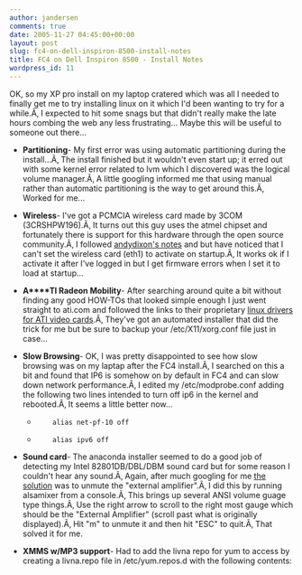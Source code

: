 ```yaml
---
author: jandersen
comments: true
date: 2005-11-27 04:45:00+00:00
layout: post
slug: fc4-on-dell-inspiron-8500-install-notes
title: FC4 on Dell Inspiron 8500 - Install Notes
wordpress_id: 11
---
```


OK, so my XP pro install on my laptop cratered which was all I needed to finally get me to try installing linux on it which I'd been wanting to try for a while.Ã‚  I expected to hit some snags but that didn't really make the late hours combing the web any less frustrating... Maybe this will be useful to someone out there...



	
  * **Partitioning**- My first error was using automatic partitioning during the install...Ã‚  The install finished but it wouldn't even start up; it erred out with some kernel error related to lvm which I discovered was the logical volume manager.Ã‚  A little googling informed me that using manual rather than automatic partitioning is the way to get around this.Ã‚  Worked for me...

	
  * **Wireless**- I've got a PCMCIA wireless card made by 3COM (3CRSHPW196).Ã‚  It turns out this guy uses the atmel chipset and fortunately there is support for this hardware through the open source community.Ã‚  I followed [andydixon's notes](http://andydixon.com/3CRSHPW196.htm) and but have noticed that I can't set the wireless card (eth1) to activate on startup.Ã‚  It works ok if I activate it after I've logged in but I get firmware errors when I set it to load at startup...

	
  * **A****TI Radeon Mobility**- After searching around quite a bit without finding any good HOW-TOs that looked simple enough I just went straight to ati.com and followed the links to their proprietary [linux drivers for ATI video cards](https://support.ati.com/ics/support/default.asp?deptID=894&task=knowledge&folderID=300).Ã‚  They've got an automated installer that did the trick for me but be sure to backup your /etc/X11/xorg.conf file just in case...

	
  * **Slow Browsing**- OK, I was pretty disappointed to see how slow browsing was on my laptap after the FC4 install.Ã‚  I searched on this a bit and found that IP6 is somehow on by default in FC4 and can slow down network performance.Ã‚  I edited my /etc/modprobe.conf adding the following two lines intended to turn off ip6 in the kernel and rebooted.Ã‚  It seems a little better now...

	
    *         alias net-pf-10 off

	
    *         alias ipv6 off




	
  * **Sound card**- The anaconda installer seemed to do a good job of detecting my Intel 82801DB/DBL/DBM sound card but for some reason I couldn't hear any sound.Ã‚  Again, after much googling for me [the solution](http://or-media.com/orforum/viewtopic.php?t=13) was to unmute the "external amplifier".Ã‚  I did this by running alsamixer from a console.Ã‚  This brings up several ANSI volume guage type things.Ã‚  Use the right arrow to scroll to the right most gauge which should be the "External Amplifier" (scroll past what is originally displayed).Ã‚  Hit "m" to unmute it and then hit "ESC" to quit.Ã‚  That solved it for me.

	
  * **XMMS w/MP3 support**- Had to add the livna repo for yum to access by creating a livna.repo file in /etc/yum.repos.d with the following contents:


